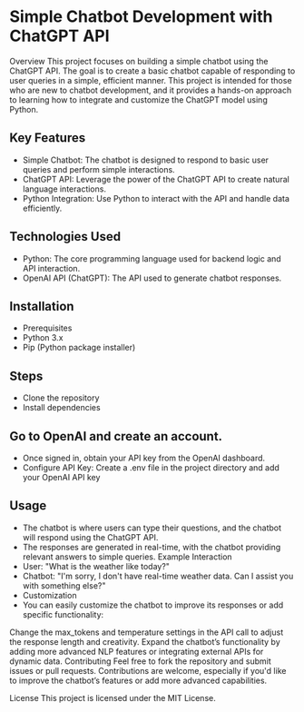 # Simple Chatbot Development with ChatGPT API
Overview
This project focuses on building a simple chatbot using the ChatGPT API. The goal is to create a basic chatbot capable of responding to user queries in a simple, efficient manner. This project is intended for those who are new to chatbot development, and it provides a hands-on approach to learning how to integrate and customize the ChatGPT model using Python.

## Key Features
- Simple Chatbot: The chatbot is designed to respond to basic user queries and perform simple interactions.
- ChatGPT API: Leverage the power of the ChatGPT API to create natural language interactions.
- Python Integration: Use Python to interact with the API and handle data efficiently.

## Technologies Used
- Python: The core programming language used for backend logic and API interaction.
- OpenAI API (ChatGPT): The API used to generate chatbot responses.

## Installation
- Prerequisites
- Python 3.x
- Pip (Python package installer)

## Steps
- Clone the repository
- Install dependencies

## Go to OpenAI and create an account.
- Once signed in, obtain your API key from the OpenAI dashboard.
- Configure API Key: Create a .env file in the project directory and add your OpenAI API key

## Usage
- The chatbot is where users can type their questions, and the chatbot will respond using the ChatGPT API.
- The responses are generated in real-time, with the chatbot providing relevant answers to simple queries.
Example Interaction
- User: "What is the weather like today?"
- Chatbot: "I'm sorry, I don't have real-time weather data. Can I assist you with something else?"
- Customization
- You can easily customize the chatbot to improve its responses or add specific functionality:

Change the max_tokens and temperature settings in the API call to adjust the response length and creativity.
Expand the chatbot’s functionality by adding more advanced NLP features or integrating external APIs for dynamic data.
Contributing
Feel free to fork the repository and submit issues or pull requests. Contributions are welcome, especially if you'd like to improve the chatbot’s features or add more advanced capabilities.

License
This project is licensed under the MIT License.

